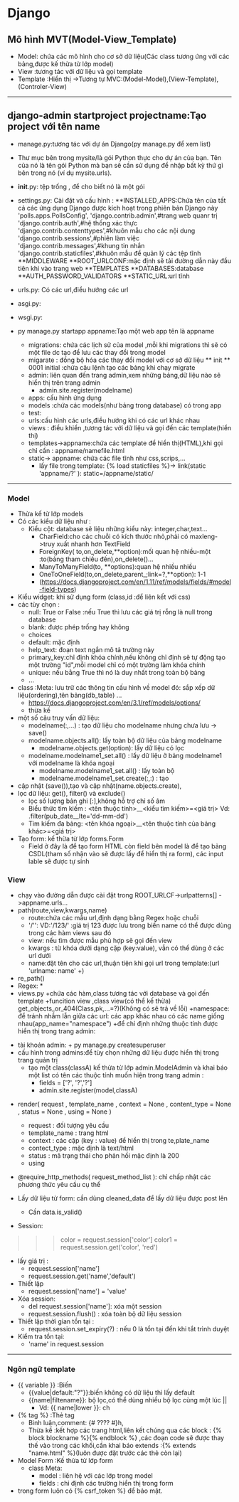 
# Django
## Mô hình MVT(Model-View_Template)
  * Model: chứa các mô hình cho cơ sở dữ liệu(Các class tương ứng với các bảng,được kế thừa từ lớp model)
  * View :tương tác với dữ liệu và gọi template
  * Template :Hiển thị
->Tương tự MVC:(Model-Model),(View-Template),(Controler-View)


***


## django-admin startproject projectname:Tạo project với tên name
 * manage.py:tương tác với dự án Django(py manage.py để xem list)
 * Thư mục bên trong mysite/là gói Python thực cho dự án của bạn. Tên của nó là tên gói Python mà bạn sẽ cần sử dụng để nhập bất kỳ thứ gì bên trong nó (ví dụ mysite.urls).
 * __init__.py: tệp trống , để cho biết nó là một gói
 * settings.py: Cài đặt và cấu hình :
   **INSTALLED_APPS:Chứa tên của tất cả các ứng dụng Django được kích hoạt trong phiên bản Django này
    'polls.apps.PollsConfig',
    'django.contrib.admin',#trang web quanr trị
    'django.contrib.auth',#hệ thống xác thực
    'django.contrib.contenttypes',#khuôn mẫu cho các nội dung
    'django.contrib.sessions',#phiên làm việc
    'django.contrib.messages',#khung tin nhắn
    'django.contrib.staticfiles',#khuôn mẫu để quản lý các tệp tĩnh
   **MIDDLEWARE
   **ROOT_URLCONF:mặc định sẽ tải đường dẫn này đầu tiên khi vào trang web
   **TEMPLATES
   **DATABASES:database 
   **AUTH_PASSWORD_VALIDATORS
   **STATIC_URL:url tĩnh
 * urls.py: Có các url,điều hướng các url
 * asgi.py: 
 * wsgi.py: 

* py manage.py startapp appname:Tạo một web app tên là appname
  * migrations: chứa các lịch sử của model ,mỗi khi migrations thì sẽ có một file dc tạo
  để lưu các thay đổi trong model
  * migarate : đồng bộ hóa các thay đổi model với cơ sở dữ liệu 
    ** init
    ** 0001 initial :chứa câu lệnh tạo các bảng khi chạy migrate
  * admin: liên quan đến trang admin,xem những bảng,dữ liệu nào sẽ hiển thị trên trang admin
    * admin.site.register(modelname) 
  * apps: cấu hình ứng dụng
  * models :chứa các models(như bảng trong database) có trong app
  * test: 
  * urls:cấu hình các urls,điều hướng khi có các url khác nhau
  * views : điều khiển ,tương tác với dữ liệu và gọi đến các template(hiển thị)
  * templates->appname:chứa các template để hiển thị(HTML),khi gọi chỉ cần : appname/namefile.html
  * static-> appname: chứa các file tĩnh như css,scrips,...
    + lấy file trong template: {% load staticfiles %}-> link(static 'appname/?' ): static=/appname/static/


***


### Model 
  * Thừa kế từ lớp models
  * Có các kiểu dữ liệu như :
    * Kiểu cột: database sẽ liệu những kiểu này: integer,char,text...
         * CharField:cho các chuỗi có kích thước nhỏ,phải có maxleng->truy xuất nhanh hơn TextField
         * ForeignKey( to,on_delete,**option):mối quan hệ nhiều-một :to(bảng tham chiếu đến),on_delete()...
        *  ManyToManyField(to, **options):quan hệ nhiều nhiều
        *  OneToOneField(to,on_delete,parent_;link=?,**option): 1-1
        * (https://docs.djangoproject.com/en/1.11/ref/models/fields/#model-field-types)
  * Kiểu widget: khi sử dụng form (class,id :để liên kết với css)
  *  các tùy chọn :
     *  null: True or False :nếu True thì lưu các giá trị rỗng là null trong database
     * blank: được phép trống hay không
     * choices
     * default: mặc định
     * help_text: đoạn text ngắn mô tả trường này
     * primary_key:chỉ định khóa chính,nếu không chỉ định sẽ tự động tạo một trường "id",mỗi model chỉ có một trường làm khóa chính
     * unique: nếu bằng True thì nó là duy nhất trong toàn bộ bảng
     * ...
* class :Meta: lưu trữ các thông tin cấu hình về model đó: sắp xếp dữ liệu(ordering),tên bảng(db_table) ...
  *  https://docs.djangoproject.com/en/3.1/ref/models/options/
  *  thừa kế
* một số câu truy vấn dữ liệu: 
  * modelname(:,...) : tạo dữ liệu cho modelname nhưng chưa lưu -> save()
  * modelname.objects.all(): lấy toàn bộ dữ liệu của bảng modelname
     * modelname.objects.get(option): lấy dữ liệu có lọc
  * modelname.modelname1_set.all() : lấy dữ liệu ở bảng modelname1 với modelname là khóa ngoại
    * modelname.modelname1_set.all() : lấy toàn bộ
    * modelname.modelname1_set.create(:,:) : tạo
* cập nhật (save()),tạo và cập nhật(name.objects.create),
* lọc dữ liệu: get(), filter() và exclude()
  * lọc số lượng bản ghi [:],không hỗ trợ chỉ số âm
  * Biểu thức tìm kiếm : <tên thuộc tính>__<kiểu tìm kiếm>=<giá trị> Vd: .filter(pub_date__lte='dd-mm-dd')
  *  Tìm kiếm đa bảng: <tên khóa ngoại>__<tên thuộc tính của bảng khác>=<giá trị>
* Tạo form: kế thừa từ lớp forms.Form
  *  Field ở đây là để tạo form HTML còn field bên model là để tạo bảng CSDL(tham số nhận vào sẽ được lấy để hiển thị ra form),
các input lable sẽ được tự sinh



 ###  View
 * chạy vào đường dẫn được cài đặt trong ROOT_URLCF->urlpatterns[] ->appname.urls...
 * path(route,view,kwargs,name)
   * route:chứa các mẫu url,định dạng bằng Regex hoặc chuỗi
    * '<name>/'': VD:'/123/' :giá trị 123 được lưu trong biến name có thể được dùng trong các hàm views sau đó  
   * view: nếu tìm được mẫu phù hợp sẽ gọi đến view
   * kwargs : từ khóa dưới dạng cặp (key:value), vẫn có thể dùng ở các url dưới  
   * name:đặt tên cho các url,thuận tiện khi gọi url trong template:(url 'urlname: name' +)
 * re_path()
 * Regex:
   * 
 * views.py
 +chứa các hàm,class tương tác với database và gọi đến template
 +funcition view ,class view(có thể kế thừa)
 get_objects_or_404(Class,pk,...=?)(Không có sẽ trả về lỗi)
+namespace: để tránh nhầm lẫn giữa các url: các app khác nhau có các name giống nhau(app_name="namespace")
+để chỉ định những thuộc tính được hiển thị trong trang admin:
  +  tài khoản admin:
    + py manage.py createsuperuser
  + cấu hình trong admins:để tùy chọn những dữ liệu được hiển thị trong trang quản trị
     + tạo một class(classA) kế thừa từ lớp admin.ModelAdmin và khai báo một list có tên các thuộc tính muốn hiện trong trang admin : 
       * fields = ['?', '?','?']
       * admin.site.register(model,classA)
  * render( request , template_name , context = None , content_type = None , status = None , using = None )
    * request : đối tượng yêu cầu
    * template_name : trang html
    * context : các cặp (key : value) để hiển thị trong te,plate_name
    * contect_type : mặc định là text/html
    * status : mã trạng thái cho phản hồi mặc định là 200
    * using


  * @require_http_methods( request_method_list ): chỉ chấp nhật các phương thức yêu cầu cụ thể

  * Lấy dữ liệu từ form: cần dùng cleaned_data để lấy dữ liệu được post lên
    * Cần data.is_valid()

  * Session:
  >>> color = request.session['color'] 
>>> color1 = request.session.get('color', 'red')
   * lấy giá trị :
      * request.session['name']
      * request.session.get('name','default')
   * Thiết lập
      * request.session['name'] = 'value'
   *  Xóa session:
      * del request.session['name']: xóa một session
      * request.session.flush() : xóa toàn bộ dữ liệu session
   * Thiết lập thời gian tồn tại :
      * request.session.set_expiry(?) : nếu 0 là tồn tại đến khi tắt trình duyệt
   * Kiểm tra tồn tại:
      * 'name' in request.session

***

### Ngôn ngữ template
  *  {{ variable }} :Biến
      * {{value|default:"?"}}:biến không có dữ liệu thì lấy default
      * {{name|filtename}}: bộ lọc,có thể dùng nhiều bộ lọc cùng một lúc ||
         *  Vd: {{ name|lower }}: ch
  * {% tag %} :Thẻ tag
    * Bình luận,comment: {# ???? #}h, 
    * Thừa kế :kết hợp các trang html,liên kết chúng qua các block : {% block blockname %}{% endblock %}
,các đoạn code sẽ được thay thế vào trong các khối,cần khai báo extends :{% extends "name.html" %}(luôn được đặt trước các thẻ còn lại)
  * Model Form :Kế thừa từ lớp form
     * class Meta:
        * model  : liên hệ với các lớp trong model
        * fields : chỉ định các trường hiển thị trong form 
  * trong form luôn có {% csrf_token %} để bảo mật.

